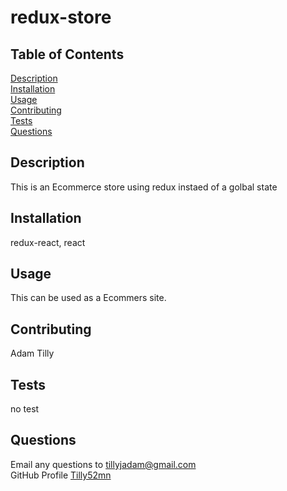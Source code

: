 # redux-store

## Table of Contents

[Description](#Description)<br/>
[Installation](#Installation)<br/>
[Usage](#Usage)<br/>
[Contributing](#Contributing)<br/>
[Tests](#Tests)<br/>
[Questions](#Questions)<br/>

## Description
This is an Ecommerce store using redux instaed of a golbal state

## Installation
redux-react, react

## Usage
This can be used as a Ecommers site. 

## Contributing
Adam Tilly

## Tests
no test

## Questions
Email any questions to tillyjadam@gmail.com <br/>
GitHub Profile [Tilly52mn](github.com/Tilly52mn)


